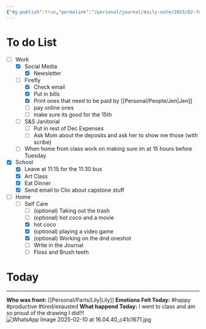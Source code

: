 ```yaml
---
{"dg-publish":true,"permalink":"/personal/journal/daily-note/2025/02-february/2025-02-10/","tags":["Alter","daily"]}
---
```


# To do List
- [ ] Work
	- [x] Social Media
		 - [x] Newsletter
	- [ ] Firefly
		- [x] Check email
		- [x] Put in bills
		- [x] Print ones that need to be paid by [[Personal/People/Jen\|Jen]]
		- [ ] pay online ones
		- [ ] make sure its good for the 15th
	- [ ] S&S Janitorial
		- [ ] Put in rest of Dec Expenses
		- [ ] Ask Mom about the deposits and ask her to show me those (with scribe)
	- [ ] When home from class work on making sure im at 15 hours before Tuesday
- [x] School
	- [x] Leave at 11:15 for the 11:30 bus
	- [x] Art Class
	- [x] Eat Dinner 
	- [x] Send email to Clio about capstone stuff
- [ ] Home
	- [ ] Self Care
		- [ ] (optional) Taking out the trash
		- [ ] (optional) hot coco and a movie
		- [x] hot coco
		- [x] (optional) playing a video game
		- [x] (optional) Working on the dnd oneshot
		- [ ] Write in the Journal
		- [ ] Floss and Brush teeth
# Today
---
**Who was front:** [[Personal/Parts/Lily\|Lily]]
**Emotions Felt Today:** #happy #productive #tired/exausted 
**What happend Today:**
I went to class and am so proud of the drawing I did!!!
![WhatsApp Image 2025-02-10 at 16.04.40_c41c1671.jpg](/img/user/Personal/Images/WhatsApp%20Image%202025-02-10%20at%2016.04.40_c41c1671.jpg)